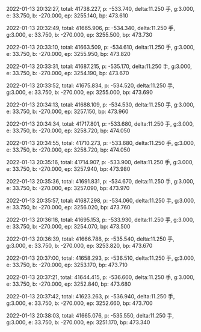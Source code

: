 2022-01-13 20:32:27, total: 41738.227, p: -533.740, delta:11.250 手, g:3.000, e: 33.750, b: -270.000, ep: 3255.140, bp: 473.610

2022-01-13 20:32:49, total: 41665.906, p: -534.340, delta:11.250 手, g:3.000, e: 33.750, b: -270.000, ep: 3255.500, bp: 473.730

2022-01-13 20:33:10, total: 41663.509, p: -534.610, delta:11.250 手, g:3.000, e: 33.750, b: -270.000, ep: 3255.950, bp: 473.820

2022-01-13 20:33:31, total: 41687.215, p: -535.170, delta:11.250 手, g:3.000, e: 33.750, b: -270.000, ep: 3254.190, bp: 473.670

2022-01-13 20:33:52, total: 41675.834, p: -534.520, delta:11.250 手, g:3.000, e: 33.750, b: -270.000, ep: 3255.000, bp: 473.690

2022-01-13 20:34:13, total: 41688.109, p: -534.530, delta:11.250 手, g:3.000, e: 33.750, b: -270.000, ep: 3257.150, bp: 473.960

2022-01-13 20:34:34, total: 41717.801, p: -533.680, delta:11.250 手, g:3.000, e: 33.750, b: -270.000, ep: 3258.720, bp: 474.050

2022-01-13 20:34:55, total: 41710.273, p: -533.680, delta:11.250 手, g:3.000, e: 33.750, b: -270.000, ep: 3258.720, bp: 474.050

2022-01-13 20:35:16, total: 41714.907, p: -533.900, delta:11.250 手, g:3.000, e: 33.750, b: -270.000, ep: 3257.940, bp: 473.980

2022-01-13 20:35:36, total: 41691.831, p: -534.670, delta:11.250 手, g:3.000, e: 33.750, b: -270.000, ep: 3257.090, bp: 473.970

2022-01-13 20:35:57, total: 41687.298, p: -534.060, delta:11.250 手, g:3.000, e: 33.750, b: -270.000, ep: 3256.020, bp: 473.760

2022-01-13 20:36:18, total: 41695.153, p: -533.930, delta:11.250 手, g:3.000, e: 33.750, b: -270.000, ep: 3254.070, bp: 473.500

2022-01-13 20:36:39, total: 41666.788, p: -535.540, delta:11.250 手, g:3.000, e: 33.750, b: -270.000, ep: 3253.820, bp: 473.670

2022-01-13 20:37:00, total: 41658.293, p: -536.510, delta:11.250 手, g:3.000, e: 33.750, b: -270.000, ep: 3253.170, bp: 473.710

2022-01-13 20:37:21, total: 41644.415, p: -536.600, delta:11.250 手, g:3.000, e: 33.750, b: -270.000, ep: 3252.840, bp: 473.680

2022-01-13 20:37:42, total: 41623.263, p: -536.940, delta:11.250 手, g:3.000, e: 33.750, b: -270.000, ep: 3252.660, bp: 473.700

2022-01-13 20:38:03, total: 41665.076, p: -535.550, delta:11.250 手, g:3.000, e: 33.750, b: -270.000, ep: 3251.170, bp: 473.340